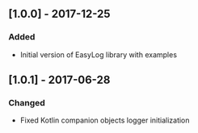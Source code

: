 ## [1.0.0] - 2017-12-25
### Added
- Initial version of EasyLog library with examples

## [1.0.1] - 2017-06-28
### Changed
- Fixed Kotlin companion objects logger initialization
